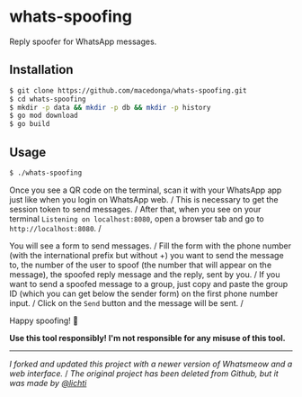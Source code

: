 # whats-spoofing

Reply spoofer for WhatsApp messages.

## Installation

```bash
$ git clone https://github.com/macedonga/whats-spoofing.git
$ cd whats-spoofing
$ mkdir -p data && mkdir -p db && mkdir -p history
$ go mod download
$ go build
```

## Usage

```bash
$ ./whats-spoofing
```

Once you see a QR code on the terminal, scan it with your WhatsApp app just like when you login on WhatsApp web. /
This is necessary to get the session token to send messages. /
After that, when you see on your terminal `Listening on localhost:8080`, open a browser tab and go to `http://localhost:8080`. /

You will see a form to send messages. /
Fill the form with the phone number (with the international prefix but without +) you want to send the message to, the number of the user to spoof (the number that will appear on the message), the spoofed reply message and the reply, sent by you. /
If you want to send a spoofed message to a group, just copy and paste the group ID (which you can get below the sender form) on the first phone number input. /
Click on the `Send` button and the message will be sent. /

Happy spoofing! 🎉

**Use this tool responsibly! I'm not responsible for any misuse of this tool.**

---

*I forked and updated this project with a newer version of Whatsmeow and a web interface.* /
*The original project has been deleted from Github, but it was made by [@lichti](https://github.com/lichti/)*